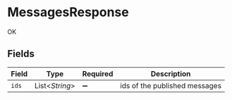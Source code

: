 # MessagesResponse

OK


## Fields

| Field                         | Type                          | Required                      | Description                   |
| ----------------------------- | ----------------------------- | ----------------------------- | ----------------------------- |
| `ids`                         | List<*String*>                | :heavy_minus_sign:            | ids of the published messages |
